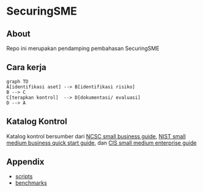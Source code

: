 # SecuringSME

## About

Repo ini merupakan pendamping pembahasan SecuringSME

## Cara kerja
```mermaid
graph TD
A[identifikasi aset] --> B[identifikasi risiko]
B --> C
C[terapkan kontrol]  --> D[dokumentasi/ evaluasi]
D --> A
```

## Katalog Kontrol

Katalog kontrol bersumber dari [NCSC small business guide](https://www.ncsc.gov.uk/collection/small-business-guide), [NIST small medium business quick start guide](https://csrc.nist.gov/pubs/sp/1300/final), dan [CIS small medium enterprise guide](https://www.cisecurity.org/insights/white-papers/cis-controls-sme-guide)

## Appendix

- [scripts](/scripts/scripts.md)
- [benchmarks](/benchmarks/benchmarks.md)
